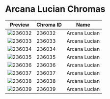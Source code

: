 # Arcana Lucian Chromas

| Preview | Chroma ID | Name |
|---------|-----------|------|
| ![236032](https://raw.communitydragon.org/latest/plugins/rcp-be-lol-game-data/global/default/v1/champion-chroma-images/236/236032.png) | 236032 | Arcana Lucian |
| ![236033](https://raw.communitydragon.org/latest/plugins/rcp-be-lol-game-data/global/default/v1/champion-chroma-images/236/236033.png) | 236033 | Arcana Lucian |
| ![236034](https://raw.communitydragon.org/latest/plugins/rcp-be-lol-game-data/global/default/v1/champion-chroma-images/236/236034.png) | 236034 | Arcana Lucian |
| ![236035](https://raw.communitydragon.org/latest/plugins/rcp-be-lol-game-data/global/default/v1/champion-chroma-images/236/236035.png) | 236035 | Arcana Lucian |
| ![236036](https://raw.communitydragon.org/latest/plugins/rcp-be-lol-game-data/global/default/v1/champion-chroma-images/236/236036.png) | 236036 | Arcana Lucian |
| ![236037](https://raw.communitydragon.org/latest/plugins/rcp-be-lol-game-data/global/default/v1/champion-chroma-images/236/236037.png) | 236037 | Arcana Lucian |
| ![236038](https://raw.communitydragon.org/latest/plugins/rcp-be-lol-game-data/global/default/v1/champion-chroma-images/236/236038.png) | 236038 | Arcana Lucian |
| ![236039](https://raw.communitydragon.org/latest/plugins/rcp-be-lol-game-data/global/default/v1/champion-chroma-images/236/236039.png) | 236039 | Arcana Lucian |